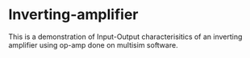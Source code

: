 # Inverting-amplifier


This is a demonstration of Input-Output characterisitics of an inverting amplifier using op-amp done on multisim software.
